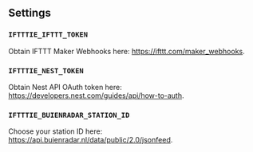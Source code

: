 ## Settings

### `IFTTTIE_IFTTT_TOKEN`

Obtain IFTTT Maker Webhooks here: https://ifttt.com/maker_webhooks.

### `IFTTTIE_NEST_TOKEN`

Obtain Nest API OAuth token here: https://developers.nest.com/guides/api/how-to-auth.

### `IFTTTIE_BUIENRADAR_STATION_ID`

Choose your station ID here: https://api.buienradar.nl/data/public/2.0/jsonfeed.

